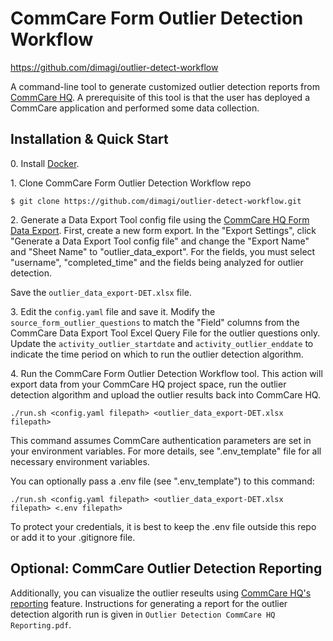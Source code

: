 CommCare Form Outlier Detection Workflow
===============

https://github.com/dimagi/outlier-detect-workflow

A command-line tool to generate customized outlier detection reports from [CommCare HQ](https://www.commcarehq.org). A prerequisite of this tool is that the user has deployed a CommCare application and performed some data collection.

Installation & Quick Start
--------------------------

0\. Install [Docker](https://docs.docker.com/engine/install/).

1\. Clone CommCare Form Outlier Detection Workflow repo

```
$ git clone https://github.com/dimagi/outlier-detect-workflow.git
```

2\. Generate a Data Export Tool config file using the [CommCare HQ Form Data Export](https://confluence.dimagi.com/display/commcarepublic/Form+Data+Export). First, create a new form export. In the "Export Settings", click "Generate a Data Export Tool config file" and change the "Export Name" and "Sheet Name" to "outlier_data_export".  For the fields, you must select "username", "completed_time" and the fields being analyzed for outlier detection.

Save the `outlier_data_export-DET.xlsx` file.

3\. Edit the `config.yaml` file and save it. Modify the `source_form_outlier_questions` to match the "Field" columns from the CommCare Data Export Tool Excel Query File for the outlier questions only. Update the `activity_outlier_startdate` and `activity_outlier_enddate` to indicate the time period on which to run the outlier detection algorithm.

4\. Run the CommCare Form Outlier Detection Workflow tool. This action will export data from your CommCare HQ project space, run the outlier detection algorithm and upload the outlier results back into CommCare HQ.

```
./run.sh <config.yaml filepath> <outlier_data_export-DET.xlsx filepath>
```

This command assumes CommCare authentication parameters are set in your environment variables. For more details, see ".env_template" file for all necessary environment variables.

You can optionally pass a .env file (see ".env_template") to this command:

```
./run.sh <config.yaml filepath> <outlier_data_export-DET.xlsx filepath> <.env filepath>
```

To protect your credentials, it is best to keep the .env file outside this repo or add it to your .gitignore file.

Optional: CommCare Outlier Detection Reporting
--------------------------
Additionally, you can visualize the outlier reseults using [CommCare HQ's reporting](https://dimagi.atlassian.net/wiki/spaces/commcarepublic/pages/2198241457/Native+Reporting+in+CommCare) feature. Instructions for generating a report for the outlier detection algorith run is given in `Outlier Detection CommCare HQ Reporting.pdf`.

